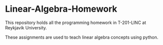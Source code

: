 # Linear-Algebra-Homework

This repository holds all the programming homework in T-201-LINC at Reykjavík University.

These assignments are used to teach linear algebra concepts using python.
